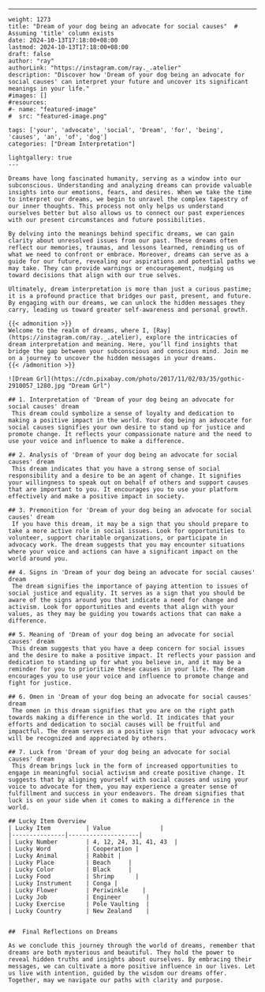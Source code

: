 ---
    weight: 1273
    title: "Dream of your dog being an advocate for social causes"  # Assuming 'title' column exists
    date: 2024-10-13T17:18:00+08:00
    lastmod: 2024-10-13T17:18:00+08:00
    draft: false
    author: "ray"
    authorLink: "https://instagram.com/ray._.atelier"
    description: "Discover how 'Dream of your dog being an advocate for social causes' can interpret your future and uncover its significant meanings in your life."
    #images: []
    #resources:
    #- name: "featured-image"
    #  src: "featured-image.png"
    
    tags: ['your', 'advocate', 'social', 'Dream', 'for', 'being', 'causes', 'an', 'of', 'dog']
    categories: ["Dream Interpretation"]
    
    lightgallery: true
    ---
    
    Dreams have long fascinated humanity, serving as a window into our subconscious. Understanding and analyzing dreams can provide valuable insights into our emotions, fears, and desires. When we take the time to interpret our dreams, we begin to unravel the complex tapestry of our inner thoughts. This process not only helps us understand ourselves better but also allows us to connect our past experiences with our present circumstances and future possibilities.
    
    By delving into the meanings behind specific dreams, we can gain clarity about unresolved issues from our past. These dreams often reflect our memories, traumas, and lessons learned, reminding us of what we need to confront or embrace. Moreover, dreams can serve as a guide for our future, revealing our aspirations and potential paths we may take. They can provide warnings or encouragement, nudging us toward decisions that align with our true selves.
    
    Ultimately, dream interpretation is more than just a curious pastime; it is a profound practice that bridges our past, present, and future. By engaging with our dreams, we can unlock the hidden messages they carry, leading us toward greater self-awareness and personal growth.
    
    {{< admonition >}}
    Welcome to the realm of dreams, where I, [Ray](https://instagram.com/ray._.atelier), explore the intricacies of dream interpretation and meaning. Here, you’ll find insights that bridge the gap between your subconscious and conscious mind. Join me on a journey to uncover the hidden messages in your dreams.
    {{< /admonition >}}
    
    ![Dream Grl](https://cdn.pixabay.com/photo/2017/11/02/03/35/gothic-2910057_1280.jpg "Dream Grl")
    
    ## 1. Interpretation of 'Dream of your dog being an advocate for social causes' dream
     This dream could symbolize a sense of loyalty and dedication to making a positive impact in the world. Your dog being an advocate for social causes signifies your own desire to stand up for justice and promote change. It reflects your compassionate nature and the need to use your voice and influence to make a difference.
    
    ## 2. Analysis of 'Dream of your dog being an advocate for social causes' dream
     This dream indicates that you have a strong sense of social responsibility and a desire to be an agent of change. It signifies your willingness to speak out on behalf of others and support causes that are important to you. It encourages you to use your platform effectively and make a positive impact in society.
    
    ## 3. Premonition for 'Dream of your dog being an advocate for social causes' dream
     If you have this dream, it may be a sign that you should prepare to take a more active role in social issues. Look for opportunities to volunteer, support charitable organizations, or participate in advocacy work. The dream suggests that you may encounter situations where your voice and actions can have a significant impact on the world around you.
    
    ## 4. Signs in 'Dream of your dog being an advocate for social causes' dream
     The dream signifies the importance of paying attention to issues of social justice and equality. It serves as a sign that you should be aware of the signs around you that indicate a need for change and activism. Look for opportunities and events that align with your values, as they may be guiding you towards actions that can make a difference.
    
    ## 5. Meaning of 'Dream of your dog being an advocate for social causes' dream
     This dream suggests that you have a deep concern for social issues and the desire to make a positive impact. It reflects your passion and dedication to standing up for what you believe in, and it may be a reminder for you to prioritize these causes in your life. The dream encourages you to use your voice and influence to promote change and fight for justice.
    
    ## 6. Omen in 'Dream of your dog being an advocate for social causes' dream
     The omen in this dream signifies that you are on the right path towards making a difference in the world. It indicates that your efforts and dedication to social causes will be fruitful and impactful. The dream serves as a positive sign that your advocacy work will be recognized and appreciated by others.
    
    ## 7. Luck from 'Dream of your dog being an advocate for social causes' dream
     This dream brings luck in the form of increased opportunities to engage in meaningful social activism and create positive change. It suggests that by aligning yourself with social causes and using your voice to advocate for them, you may experience a greater sense of fulfillment and success in your endeavors. The dream signifies that luck is on your side when it comes to making a difference in the world.
    
    ## Lucky Item Overview
    | Lucky Item          | Value              |
    |---------------|--------------------|
    | Lucky Number        | 4, 12, 24, 31, 41, 43  |
    | Lucky Word          | Cooperation |
    | Lucky Animal        | Rabbit |
    | Lucky Place         | Beach     |
    | Lucky Color         | Black     |
    | Lucky Food          | Shrimp      |
    | Lucky Instrument    | Conga |
    | Lucky Flower        | Periwinkle    |
    | Lucky Job           | Engineer       |
    | Lucky Exercise      | Pole Vaulting  |
    | Lucky Country       | New Zealand    |
    
    
    ##  Final Reflections on Dreams
    
    As we conclude this journey through the world of dreams, remember that dreams are both mysterious and beautiful. They hold the power to reveal hidden truths and insights about ourselves. By embracing their messages, we can cultivate a more positive influence in our lives. Let us live with intention, guided by the wisdom our dreams offer. Together, may we navigate our paths with clarity and purpose.
    